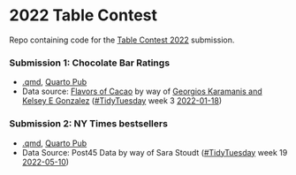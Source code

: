 # 2022 Table Contest
Repo containing code for the [Table Contest 2022](https://www.rstudio.com/blog/rstudio-table-contest-2022/) submission. 

### Submission 1: Chocolate Bar Ratings
* [.qmd](https://github.com/leeolney3/2022_Table_Contest/blob/main/Chocolate_bar_ratings.qmd), [Quarto Pub](https://leeolney3.quarto.pub/chocolate-bar-ratings/) 
* Data source: [Flavors of Cacao](http://flavorsofcacao.com/chocolate_database.html) by way of [Georgios Karamanis and Kelsey E Gonzalez](https://github.com/rfordatascience/tidytuesday/issues/408) ([#TidyTuesday]() week 3 [2022-01-18](https://github.com/rfordatascience/tidytuesday/blob/master/data/2022/2022-01-18/readme.md))

### Submission 2: NY Times bestsellers
* [.qmd](https://github.com/leeolney3/2022_Table_Contest/blob/main/NYT_best_sellers.qmd), [Quarto Pub](https://leeolney3.quarto.pub/nytimes-best-sellers/)
* Data Source: Post45 Data by way of Sara Stoudt ([#TidyTuesday]() week 19 [2022-05-10](https://github.com/rfordatascience/tidytuesday/blob/master/data/2022/2022-05-10/readme.md))
